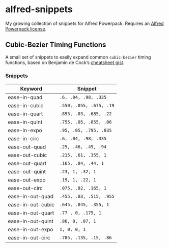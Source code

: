 # alfred-snippets

My growing collection of snippets for Alfred Powerpack. Requires an [Alfred Powerpack license](https://www.alfredapp.com/powerpack/).

## Cubic-Bezier Timing Functions

A small set of snippets to easily expand common `cubic-bezier` timing functions, based on Benjamin de Cock’s [cheatsheet gist](https://gist.github.com/bendc/ac03faac0bf2aee25b49e5fd260a727d).

### Snippets

| Keyword           | Snippet                 |
|-------------------|-------------------------|
| ease-in-quad      | `.6, .04, .98, .335`    |
| ease-in-cubic     | `.550, .055, .675, .19` |
| ease-in-quart     | `.895, .03, .685, .22`  |
| ease-in-quint     | `.755, .05, .855, .06`  |
| ease-in-expo      | `.95, .05, .795, .035`  |
| ease-in-circ      | `.6, .04, .98, .335`    |
| ease-out-quad     | `.25, .46, .45, .94`    |
| ease-out-cubic    | `.215, .61, .355, 1`    |
| ease-out-quart    | `.165, .84, .44, 1`     |
| ease-out-quint    | `.23, 1, .32, 1`        |
| ease-out-expo     | `.19, 1, .22, 1`        |
| ease-out-circ     | `.075, .82, .165, 1`    |
| ease-in-out-quad  | `.455, .03, .515, .955` |
| ease-in-out-cubic | `.645, .045, .355, 1`   |
| ease-in-out-quart | `.77 , 0, .175, 1`      |
| ease-in-out-quint | `.86, 0, .07, 1`        |
| ease-in-out-expo  | `1, 0, 0, 1`            |
| ease-in-out-circ  | `.785, .135, .15, .86`  |
